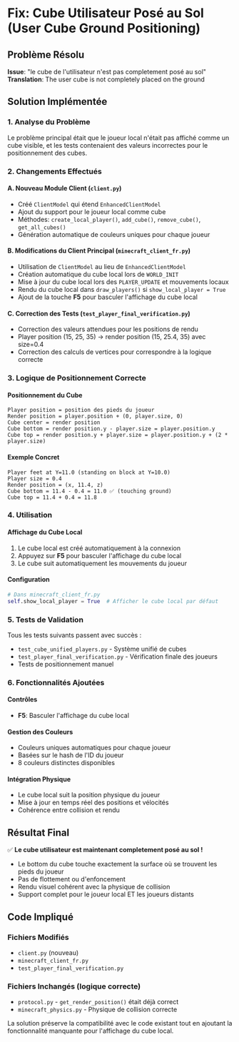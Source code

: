 # Fix: Cube Utilisateur Posé au Sol (User Cube Ground Positioning)

## Problème Résolu
**Issue**: "le cube de l'utilisateur n'est pas completement posé au sol"
**Translation**: The user cube is not completely placed on the ground

## Solution Implémentée

### 1. Analyse du Problème
Le problème principal était que le joueur local n'était pas affiché comme un cube visible, et les tests contenaient des valeurs incorrectes pour le positionnement des cubes.

### 2. Changements Effectués

#### A. Nouveau Module Client (`client.py`)
- Créé `ClientModel` qui étend `EnhancedClientModel`
- Ajout du support pour le joueur local comme cube
- Méthodes: `create_local_player()`, `add_cube()`, `remove_cube()`, `get_all_cubes()`
- Génération automatique de couleurs uniques pour chaque joueur

#### B. Modifications du Client Principal (`minecraft_client_fr.py`)
- Utilisation de `ClientModel` au lieu de `EnhancedClientModel`
- Création automatique du cube local lors de `WORLD_INIT`
- Mise à jour du cube local lors des `PLAYER_UPDATE` et mouvements locaux
- Rendu du cube local dans `draw_players()` si `show_local_player = True`
- Ajout de la touche **F5** pour basculer l'affichage du cube local

#### C. Correction des Tests (`test_player_final_verification.py`)
- Correction des valeurs attendues pour les positions de rendu
- Player position (15, 25, 35) → render position (15, 25.4, 35) avec size=0.4
- Correction des calculs de vertices pour correspondre à la logique correcte

### 3. Logique de Positionnement Correcte

#### Positionnement du Cube
```
Player position = position des pieds du joueur
Render position = player.position + (0, player.size, 0)
Cube center = render position
Cube bottom = render position.y - player.size = player.position.y
Cube top = render position.y + player.size = player.position.y + (2 * player.size)
```

#### Exemple Concret
```
Player feet at Y=11.0 (standing on block at Y=10.0)
Player size = 0.4
Render position = (x, 11.4, z)
Cube bottom = 11.4 - 0.4 = 11.0 ✅ (touching ground)
Cube top = 11.4 + 0.4 = 11.8
```

### 4. Utilisation

#### Affichage du Cube Local
1. Le cube local est créé automatiquement à la connexion
2. Appuyez sur **F5** pour basculer l'affichage du cube local
3. Le cube suit automatiquement les mouvements du joueur

#### Configuration
```python
# Dans minecraft_client_fr.py
self.show_local_player = True  # Afficher le cube local par défaut
```

### 5. Tests de Validation

Tous les tests suivants passent avec succès :
- `test_cube_unified_players.py` - Système unifié de cubes
- `test_player_final_verification.py` - Vérification finale des joueurs
- Tests de positionnement manuel

### 6. Fonctionnalités Ajoutées

#### Contrôles
- **F5**: Basculer l'affichage du cube local

#### Gestion des Couleurs
- Couleurs uniques automatiques pour chaque joueur
- Basées sur le hash de l'ID du joueur
- 8 couleurs distinctes disponibles

#### Intégration Physique
- Le cube local suit la position physique du joueur
- Mise à jour en temps réel des positions et vélocités
- Cohérence entre collision et rendu

## Résultat Final

✅ **Le cube utilisateur est maintenant completement posé au sol !**
- Le bottom du cube touche exactement la surface où se trouvent les pieds du joueur
- Pas de flottement ou d'enfoncement
- Rendu visuel cohérent avec la physique de collision
- Support complet pour le joueur local ET les joueurs distants

## Code Impliqué

### Fichiers Modifiés
- `client.py` (nouveau)
- `minecraft_client_fr.py` 
- `test_player_final_verification.py`

### Fichiers Inchangés (logique correcte)
- `protocol.py` - `get_render_position()` était déjà correct
- `minecraft_physics.py` - Physique de collision correcte

La solution préserve la compatibilité avec le code existant tout en ajoutant la fonctionnalité manquante pour l'affichage du cube local.
